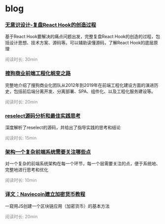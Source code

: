 # blog

### [无意识设计-复盘React Hook的创造过程](https://github.com/shanggqm/blog/issues/4)
基于React Hook要解决的痛点问题出发，完整复盘React Hook的创造的过程，包括设计思想、技术方案、源码等。可以辅助读懂源码，了解React Hook的底层原理
<div style="color:#888888;">阅读时长: 30min</div>

### [搜狗商业前端工程化蜕变之路](https://github.com/shanggqm/blog/issues/3)
完整地介绍了搜狗商业化团队从2012年到2019年在前端工程化建设方面的演进历史，包括前后端分离开发、分离部署、SPA、组件化、以及工程化服务建设等。
<div style="color:#888888;">阅读时长: 20min</div>

### [reselect源码分析和最佳实践思考](https://github.com/shanggqm/blog/issues/2)
深度解析了reselect的源码，并给出了指导实践的思考和结论
<div style="color:#888888;">阅读时长: 15min</div>

### [架构一个复杂前端系统需要关注哪些点](https://github.com/shanggqm/blog/issues/5)
对一个复杂的前端系统架构在每一个环节，每一个层需要关注的点，便于系统地、完整地进行思考和优化
<div style="color:#888888;">阅读时长: 10min</div>

### [译文：Naviecoin建立加密货币教程](https://github.com/shanggqm/navicoin-translate)
一窥用JS创建一个区块链应用（加密货币）的基本方法
<div style="color:#888888;">阅读时长: 20min</div>

